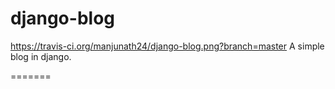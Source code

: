 django-blog
===========
https://travis-ci.org/manjunath24/django-blog.png?branch=master
A simple blog in django.

=======




